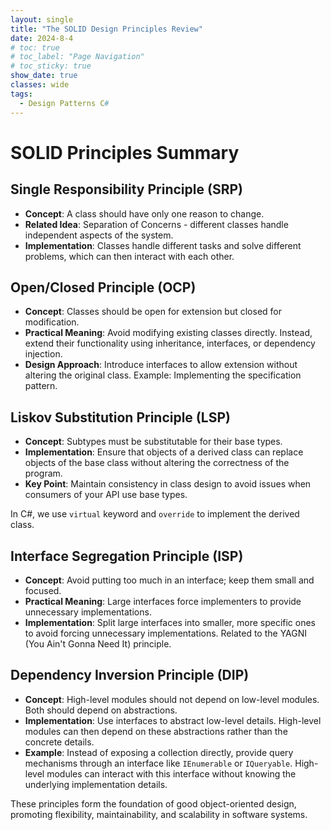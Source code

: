 ```yaml
---
layout: single
title: "The SOLID Design Principles Review"
date: 2024-8-4
# toc: true
# toc_label: "Page Navigation"
# toc_sticky: true
show_date: true
classes: wide
tags:
  - Design Patterns C#
---
```


# SOLID Principles Summary

## Single Responsibility Principle (SRP)

- **Concept**: A class should have only one reason to change.
- **Related Idea**: Separation of Concerns - different classes handle independent aspects of the system.
- **Implementation**: Classes handle different tasks and solve different problems, which can then interact with each other.

## Open/Closed Principle (OCP)

- **Concept**: Classes should be open for extension but closed for modification.
- **Practical Meaning**: Avoid modifying existing classes directly. Instead, extend their functionality using inheritance, interfaces, or dependency injection.
- **Design Approach**: Introduce interfaces to allow extension without altering the original class. Example: Implementing the specification pattern.

## Liskov Substitution Principle (LSP)

- **Concept**: Subtypes must be substitutable for their base types.
- **Implementation**: Ensure that objects of a derived class can replace objects of the base class without altering the correctness of the program.
- **Key Point**: Maintain consistency in class design to avoid issues when consumers of your API use base types.

In C#, we use `virtual` keyword and `override` to implement the derived class.

## Interface Segregation Principle (ISP)

- **Concept**: Avoid putting too much in an interface; keep them small and focused.
- **Practical Meaning**: Large interfaces force implementers to provide unnecessary implementations.
- **Implementation**: Split large interfaces into smaller, more specific ones to avoid forcing unnecessary implementations. Related to the YAGNI (You Ain't Gonna Need It) principle.

## Dependency Inversion Principle (DIP)

- **Concept**: High-level modules should not depend on low-level modules. Both should depend on abstractions.
- **Implementation**: Use interfaces to abstract low-level details. High-level modules can then depend on these abstractions rather than the concrete details.
- **Example**: Instead of exposing a collection directly, provide query mechanisms through an interface like `IEnumerable` or `IQueryable`. High-level modules can interact with this interface without knowing the underlying implementation details.

These principles form the foundation of good object-oriented design, promoting flexibility, maintainability, and scalability in software systems.
